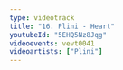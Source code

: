 ```yaml
---
type: videotrack
title: "16. Plini - Heart"
youtubeId: "5EHQ5Nz8Jqg"
videoevents: vevt0041
videoartists: ["Plini"]
---
```

